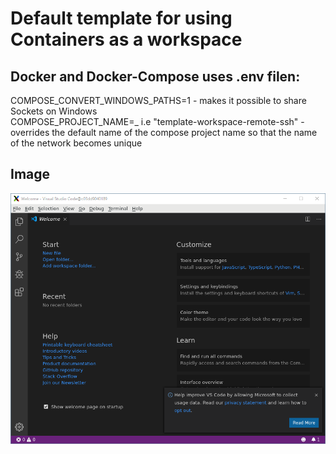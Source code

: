 # Default template for using Containers as a workspace

## Docker and Docker-Compose uses .env filen:
COMPOSE_CONVERT_WINDOWS_PATHS=1
    - makes it possible to share Sockets on Windows    
COMPOSE_PROJECT_NAME=<name>_<id> i.e "template-workspace-remote-ssh"
    - overrides the default name of the compose project name so that the name of the network becomes unique

## Image

![Example](wiki/files/example.png)
